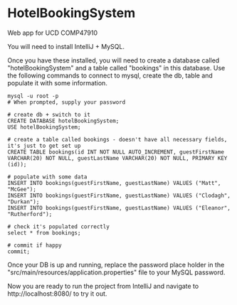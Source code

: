 # HotelBookingSystem
Web app for UCD COMP47910

You will need to install IntelliJ + MySQL.

Once you have these installed, you will need to create a database called "hotelBookingSystem" and a table called "bookings" in this database.
Use the following commands to connect to mysql, create the db, table and populate it with some information.
```
mysql -u root -p 
# When prompted, supply your password

# create db + switch to it
CREATE DATABASE hotelBookingSystem;
USE hotelBookingSystem;

# create a table called bookings - doesn't have all necessary fields, it's just to get set up
CREATE TABLE bookings(id INT NOT NULL AUTO_INCREMENT, guestFirstName VARCHAR(20) NOT NULL, guestLastName VARCHAR(20) NOT NULL, PRIMARY KEY (id));

# populate with some data
INSERT INTO bookings(guestFirstName, guestLastName) VALUES ("Matt", "McGee");
INSERT INTO bookings(guestFirstName, guestLastName) VALUES ("Clodagh", "Durkan");
INSERT INTO bookings(guestFirstName, guestLastName) VALUES ("Eleanor", "Rutherford");

# check it's populated correctly
select * from bookings;

# commit if happy
commit;
```

Once your DB is up and running, replace the password place holder in the "src/main/resources/application.properties" file to your MySQL password.

Now you are ready to run the project from IntelliJ and navigate to http://localhost:8080/ to try it out.

